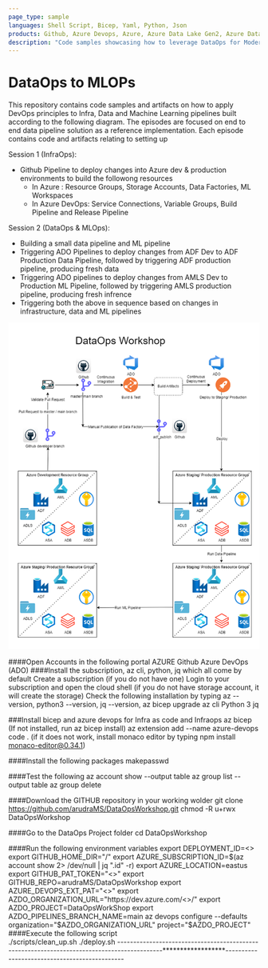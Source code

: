 ```yaml
---
page_type: sample
languages: Shell Script, Bicep, Yaml, Python, Json
products: Github, Azure Devops, Azure, Azure Data Lake Gen2, Azure Data Factory, Azure Ml Studio
description: "Code samples showcasing how to leverage DataOps for Modern Data Estate"
---
```


# DataOps to MLOPs

This repository contains code samples and artifacts on how to apply DevOps principles to Infra, Data and Machine Learning pipelines built according to the following diagram. The episodes are focused on end to end data pipeline solution as a reference implementation. Each episode contains code and artifacts relating to setting up

Session 1 (InfraOps):
- Github Pipeline to deploy changes into Azure dev & production environments to build the followong resources
    * In Azure : Resource Groups, Storage Accounts, Data Factories, ML Workspaces
    * In Azure DevOps: Service Connections, Variable Groups, Build Pipeline and Release Pipeline

Session 2 (DataOps & MLOps):
- Building a small data pipeline and ML pipeline
- Triggering ADO Pipelines to deploy changes from ADF Dev to ADF Production Data Pipeline, followed by triggering ADF production pipeline, producing fresh data
- Triggering ADO pipelines to deploy changes from AMLS Dev to Production ML Pipeline, followed by triggering AMLS production pipeline, producing fresh infrence
- Triggering both the above in sequence based on changes in infrastructure, data and ML pipelines

![Architecture](docs/images/DataOpsWorkShop-Episode4.png?raw=true "Architecture")


####Open Accounts in the following portal
AZURE
Github
Azure DevOps (ADO)
####Install the subscription, az cli,  python, jq which all come by default
Create a subscription (if you do not have one)
Login to your subscription and open the cloud shell (if you do not have storage account, it will create the storage)
Check the following installation by typing az --version, python3 --version, jq --version, az bicep upgrade
az cli
Python 3
jq

###Install bicep and azure devops for Infra as code and Infraops
az bicep (If not installed, run az bicep install)
az extension add --name azure-devops
code . (if it does not work, install monaco editor by typing npm install monaco-editor@0.34.1)

####Install the following packages
makepasswd

####Test the following
az account show --output table
az group list --output table
az group delete 

####Download the GITHUB repository in your working wolder
git clone https://github.com/arudraMS/DataOpsWorkshop.git
chmod -R u+rwx DataOpsWorkshop

####Go to the DataOps Project folder
cd DataOpsWorkshop

####Run the following environment variables
export DEPLOYMENT_ID=<>
export GITHUB_HOME_DIR="/"
export AZURE_SUBSCRIPTION_ID=$(az account show 2> /dev/null | jq ".id" -r)
export AZURE_LOCATION=eastus
export GITHUB_PAT_TOKEN="<>"
export GITHUB_REPO=arudraMS/DataOpsWorkshop
export AZURE_DEVOPS_EXT_PAT="<>"
export AZDO_ORGANIZATION_URL="https://dev.azure.com/<>/"
export AZDO_PROJECT=DataOpsWorkShop
export AZDO_PIPELINES_BRANCH_NAME=main
az devops configure --defaults organization="$AZDO_ORGANIZATION_URL" project="$AZDO_PROJECT"		
####Execute the following script	
./scripts/clean_up.sh
./deploy.sh
--------------------------------------------------------------------------------------------******************----------------------------------------------
